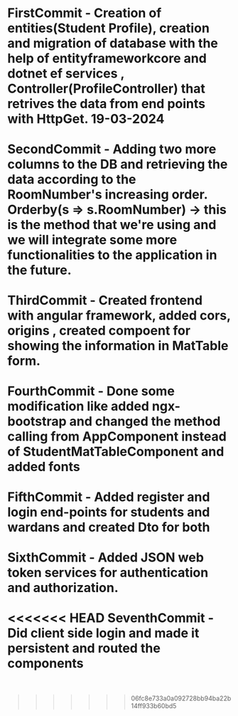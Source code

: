 FirstCommit - Creation of entities(Student Profile), creation and migration of database with the help of entityframeworkcore and dotnet ef services , Controller(ProfileController) that retrives the data from end points with HttpGet. 19-03-2024
<br>
<br>
SecondCommit - Adding two more columns to the DB and retrieving the data according to the RoomNumber's increasing order. Orderby(s => s.RoomNumber) -> this is the method that we're using and we will integrate some more functionalities to the application in the future. 
<br>
<br>
ThirdCommit - Created frontend with angular framework, added cors, origins , created compoent for showing the information in MatTable form.
<br>
<br>
FourthCommit - Done some modification like added ngx-bootstrap and changed the method calling from AppComponent instead of StudentMatTableComponent and added fonts
<br>
<br>
FifthCommit -  Added register and login end-points for students and wardans and created Dto for both
<br>
<br>
SixthCommit - Added JSON web token services for authentication and authorization.
<br>
<br>
<<<<<<< HEAD
SeventhCommit - Did client side login and made it persistent and routed the components
<br>
<br>
=======
>>>>>>> 06fc8e733a0a092728bb94ba22b14ff933b60bd5
